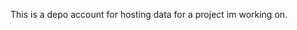 This is a depo account for hosting data for a project im working on.

<!---
gocgradelms/gocgradelms is a ✨ special ✨ repository because its `README.md` (this file) appears on your GitHub profile.
You can click the Preview link to take a look at your changes.
--->
